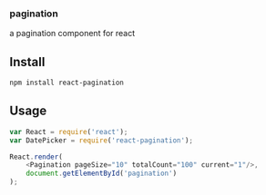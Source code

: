 ### pagination 
a pagination component for react

## Install

```bash
npm install react-pagination
```
## Usage

```js
var React = require('react');
var DatePicker = require('react-pagination');

React.render(
	<Pagination pageSize="10" totalCount="100" current="1"/>,
	document.getElementById('pagination') 
);
```